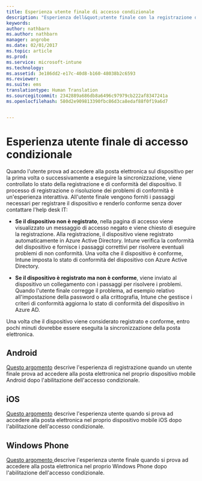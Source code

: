```yaml
---
title: Esperienza utente finale di accesso condizionale
description: "Esperienza dell&quot;utente finale con la registrazione di un dispositivo o la risoluzione di conformità dei criteri."
keywords: 
author: nathbarn
ms.author: nathbarn
manager: angrobe
ms.date: 02/01/2017
ms.topic: article
ms.prod: 
ms.service: microsoft-intune
ms.technology: 
ms.assetid: 3e186dd2-e17c-40d8-b160-48038b2c6593
ms.reviewer: 
ms.suite: ems
translationtype: Human Translation
ms.sourcegitcommit: 2342889a686db8a6496c97979cb222af8347241a
ms.openlocfilehash: 580d2e909813390fbc86d3ca8edaf88f0f19a6d7


---
```


# <a name="end-user-experience-of-conditional-access"></a>Esperienza utente finale di accesso condizionale
Quando l'utente prova ad accedere alla posta elettronica sul dispositivo per la prima volta o successivamente a eseguire la sincronizzazione, viene controllato lo stato della registrazione e di conformità del dispositivo. Il processo di registrazione o risoluzione dei problemi di conformità è un'esperienza interattiva. All'utente finale vengono forniti i passaggi necessari per registrare il dispositivo e renderlo conforme senza dover contattare l'help desk IT:

-   **Se il dispositivo non è registrato**, nella pagina di accesso viene visualizzato un messaggio di accesso negato e viene chiesto di eseguire la registrazione. Alla registrazione, il dispositivo viene registrato automaticamente in Azure Active Directory. Intune verifica la conformità del dispositivo e fornisce i passaggi correttivi per risolvere eventuali problemi di non conformità. Una volta che il dispositivo è conforme, Intune imposta lo stato di conformità del dispositivo con Azure Active Directory.

-   **Se il dispositivo è registrato ma non è conforme**, viene inviato al dispositivo un collegamento con i passaggi per risolvere i problemi. Quando l'utente finale corregge il problema, ad esempio relativo all'impostazione della password o alla crittografia, Intune che gestisce i criteri di conformità aggiorna lo stato di conformità del dispositivo in Azure AD.

Una volta che il dispositivo viene considerato registrato e conforme, entro pochi minuti dovrebbe essere eseguita la sincronizzazione della posta elettronica.

## <a name="android"></a>Android

[Questo argomento](end-user-experience-conditional-access-android.md) descrive l'esperienza di registrazione quando un utente finale prova ad accedere alla posta elettronica nel proprio dispositivo mobile Android dopo l'abilitazione dell'accesso condizionale.

## <a name="ios"></a>iOS

[Questo argomento](end-user-experience-conditional-access-ios.md) descrive l'esperienza utente quando si prova ad accedere alla posta elettronica nel proprio dispositivo mobile iOS dopo l'abilitazione dell'accesso condizionale.

## <a name="windows-phone"></a>Windows Phone

[Questo argomento ](end-user-experience-conditional-access-winphone.md) descrive l'esperienza utente finale quando si prova ad accedere alla posta elettronica nel proprio Windows Phone dopo l'abilitazione dell'accesso condizionale.



<!--HONumber=Jan17_HO1-->


